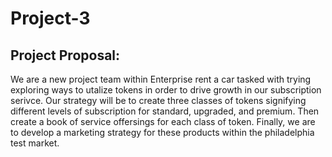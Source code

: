 # Project-3

## Project Proposal: 

We are a new project team within Enterprise rent a car tasked with trying exploring ways to utalize tokens in order to drive growth in our subscription serivce. 
Our strategy will be to create three classes of tokens signifying different levels of subscription for standard, upgraded, and premium. Then create a book of service offersings for each class of token. Finally, we are to develop a marketing strategy for these products within the philadelphia test market. 
